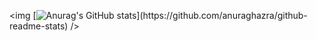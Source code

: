 <img [![Anurag's GitHub stats](src="https://github-readme-stats.vercel.app/api?username=3ACE-code")](https://github.com/anuraghazra/github-readme-stats) />
